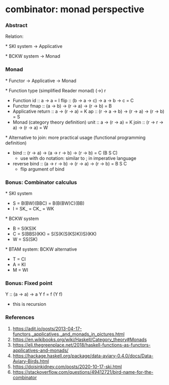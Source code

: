 # combinator: monad perspective

### Abstract
Relation:

\* SKI system -> Applicative

\* BCKW system -> Monad

### Monad
\* Functor -> Applicative -> Monad

\* Function type (simplified Reader monad) (->) r
- Function
id :: a -> a = I
flip :: (b -> a -> c) -> a -> b -> c = C
- Functor
fmap :: (a -> b) -> (r -> a) -> (r -> b) = B
- Applicative
return :: a -> (r -> a) = K
ap :: (r -> a -> b) -> (r -> a) -> (r -> b) = S
- Monad (category theory definition)
unit :: a -> (r -> a) = K
join :: (r -> r -> a) -> (r -> a) = W

\* Alternative to join: more practical usage (functional programming definition)
- bind :: (r -> a) -> (a -> r -> b) -> (r -> b) = C (B S C)
    + use with do notation: similar to ; in imperative language
- reverse bind :: (a -> r -> b) -> (r -> a) -> (r -> b) = B S C
    + flip argument of bind

### Bonus: Combinator calculus
\* SKI system
- S = B(BW)(BBC) = B(B(BW)C)(BB)
- I = SK_ = CK_ = WK

\* BCKW system
- B = S(KS)K 
- C = S(BBS)(KK) = S(S(K(S(KS)K))S)(KK)
- W = SS(SK)

\* BTAM system: BCKW alternative
- T = CI
- A = KI
- M = WI

### Bonus: Fixed point
Y :: (a -> a) -> a
Y f = f (Y f)
- this is recursion

### References
1. https://adit.io/posts/2013-04-17-functors,_applicatives,_and_monads_in_pictures.html
1. https://en.wikibooks.org/wiki/Haskell/Category_theory#Monads
1. https://eli.thegreenplace.net/2018/haskell-functions-as-functors-applicatives-and-monads/
1. https://hackage.haskell.org/package/data-aviary-0.4.0/docs/Data-Aviary-Birds.html
1. https://doisinkidney.com/posts/2020-10-17-ski.html
1. https://stackoverflow.com/questions/49412721/bird-name-for-the-combinator
